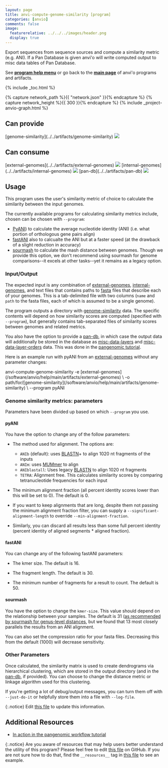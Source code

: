 ```yaml
---
layout: page
title: anvi-compute-genome-similarity [program]
categories: [anvio]
comments: false
image:
  featurerelative: ../../../images/header.png
  display: true
---
```


Export sequences from sequence sources and compute a similarity metric (e.g. ANI). If a Pan Database is given anvi&#x27;o will write computed output to misc data tables of Pan Database.

See **[program help menu](../../../../vignette#anvi-compute-genome-similarity)** or go back to the **[main page](../../)** of anvi'o programs and artifacts.


{% include _toc.html %}
<div id="svg" class="subnetwork"></div>
{% capture network_path %}{{ "network.json" }}{% endcapture %}
{% capture network_height %}{{ 300 }}{% endcapture %}
{% include _project-anvio-graph.html %}


## Can provide

<p style="text-align: left" markdown="1"><span class="artifact-p">[genome-similarity](../../artifacts/genome-similarity) <img src="../../images/icons/CONCEPT.png" class="artifact-icon-mini" /></span></p>

## Can consume

<p style="text-align: left" markdown="1"><span class="artifact-r">[external-genomes](../../artifacts/external-genomes) <img src="../../images/icons/TXT.png" class="artifact-icon-mini" /></span> <span class="artifact-r">[internal-genomes](../../artifacts/internal-genomes) <img src="../../images/icons/TXT.png" class="artifact-icon-mini" /></span> <span class="artifact-r">[pan-db](../../artifacts/pan-db) <img src="../../images/icons/DB.png" class="artifact-icon-mini" /></span></p>

## Usage



This program uses the user's similarity metric of choice to calculate the similarity between the input genomes.

The currently available programs for calculating similarity metrics include, chosen can be chosen with `--program`:
- [PyANI](https://github.com/widdowquinn/pyani)) to calculate the average nucleotide identity (ANI) (i.e. what portion of orthologous gene pairs align)
- [fastANI](https://github.com/ParBLiSS/FastANI) also to calcualte the ANI but at a faster speed (at the drawback of a slight reduction in accuracy)
- [sourmash](https://sourmash.readthedocs.io/en/latest/) to calculate the mash distance between genomes.  Though we provide this option, we don't recommend using sourmash for genome comparisons--it excels at other tasks--yet it remains as a legacy option.

### Input/Output

The expected input is any combination of <span class="artifact-n">[external-genomes](/software/anvio/help/main/artifacts/external-genomes)</span>, <span class="artifact-n">[internal-genomes](/software/anvio/help/main/artifacts/internal-genomes)</span>, and text files that contains paths to <span class="artifact-n">[fasta](/software/anvio/help/main/artifacts/fasta)</span> files that describe each of your genomes. This is a tab-delimited file with two columns (`name` and `path` to the fasta files, each of which is assumed to be a single genome).


The program outputs a directory with <span class="artifact-n">[genome-similarity](/software/anvio/help/main/artifacts/genome-similarity)</span> data. The specific contents will depend on how similarity scores are computed (specified with `--program`), but generally contains tab-separated files of similarity scores between genomes and related metrics.


You also have the option to provide a <span class="artifact-n">[pan-db](/software/anvio/help/main/artifacts/pan-db)</span>, in which case the output data will additionally be stored in the database as <span class="artifact-n">[misc-data-layers](/software/anvio/help/main/artifacts/misc-data-layers)</span> and <span class="artifact-n">[misc-data-layer-orders](/software/anvio/help/main/artifacts/misc-data-layer-orders)</span> data. This was done in the [pangenomic tutorial](http://merenlab.org/2016/11/08/pangenomics-v2/#computing-the-average-nucleotide-identity-for-genomes-and-other-genome-similarity-metrics-too).  

Here is an example run with pyANI from an <span class="artifact-n">[external-genomes](/software/anvio/help/main/artifacts/external-genomes)</span> without any parameter changes: 

<div class="codeblock" markdown="1">
anvi&#45;compute&#45;genome&#45;similarity &#45;e <span class="artifact&#45;n">[external&#45;genomes](/software/anvio/help/main/artifacts/external&#45;genomes)</span> \
                               &#45;o path/for/<span class="artifact&#45;n">[genome&#45;similarity](/software/anvio/help/main/artifacts/genome&#45;similarity)</span> \
                               &#45;&#45;program pyANI
</div>

### Genome similarity metrics: parameters

Parameters have been divided up based on which `--program` you use.

#### pyANI

You have the option to change any of the follow parameters:

- The method used for alignment. The options are:
    - `ANIb` (default): uses [BLASTN](https://blast.ncbi.nlm.nih.gov/Blast.cgi?PROGRAM=blastn&PAGE_TYPE=BlastSearch&LINK_LOC=blasthome)+ to align 1020 nt fragments of the inputs
    - `ANIm`: uses [MUMmer](http://mummer.sourceforge.net/) to align
    - `ANIblastall`: Uses legacy [BLASTN](https://blast.ncbi.nlm.nih.gov/Blast.cgi?PROGRAM=blastn&PAGE_TYPE=BlastSearch&LINK_LOC=blasthome) to align 1020 nt fragments
    - `TETRA`: Alignment free. This calculates similarity scores by comparing tetranucleotide frequencies for each input

- The minimum alignment fraction (all percent identity scores lower than this will be set to 0). The default is 0.


- If you want to keep alignments that are long, despite them not passing the minimum alignment fraction filter, you can supply a `--significant-alignment-length` to override `--min-alignment-fraction`.


- Similarly, you can discard all results less than some full percent identity (percent identity of aligned segments * aligned fraction).


#### fastANI

You can change any of the following fastANI parameters:

* The kmer size. The default is 16.

* The fragment length. The default is 30.

* The minimum number of fragments for a result to count. The default is 50.

#### sourmash

You have the option to change the `kmer-size`. This value should depend on the relationship between your samples. The default is 31 ([as recommended by sourmash for genus-level distances](https://sourmash.readthedocs.io/en/latest/using-sourmash-a-guide.html), but we found that 13 most closely parallels the results from an ANI alignment.  

You can also set the compression ratio for your fasta files. Decreasing this from the default (1000) will decrease sensitivity.  

### Other Parameters 

Once calculated, the similarity matrix is used to create dendrograms via hierarchical clustering, which are stored in the output directory (and in the <span class="artifact-n">[pan-db](/software/anvio/help/main/artifacts/pan-db)</span>, if provided). You can choose to change the distance metric or linkage algorithm used for this clustering.


If you're getting a lot of debug/output messages, you can turn them off with `--just-do-it` or helpfully store them into a file with `--log-file`.





{:.notice}
Edit [this file](https://github.com/merenlab/anvio/tree/master/anvio/docs/programs/anvi-compute-genome-similarity.md) to update this information.


## Additional Resources


* [In action in the pangenomic workflow tutorial](http://merenlab.org/2016/11/08/pangenomics-v2/#computing-the-average-nucleotide-identity-for-genomes-and-other-genome-similarity-metrics-too)


{:.notice}
Are you aware of resources that may help users better understand the utility of this program? Please feel free to edit [this file](https://github.com/merenlab/anvio/tree/master/bin/anvi-compute-genome-similarity) on GitHub. If you are not sure how to do that, find the `__resources__` tag in [this file](https://github.com/merenlab/anvio/blob/master/bin/anvi-interactive) to see an example.
